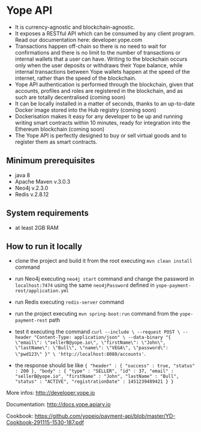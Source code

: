 # Yope API

* It is currency-agnostic and blockchain-agnostic. 
* It exposes a RESTful API which can be consumed by any client program. Read our documentation here: developer.yope.com
* Transactions happen off-chain so there is no need to wait for confirmations and there is no limit to the number of transactions or internal wallets that a user can have. Writing to the blockchain occurs only when the user deposits or withdraws their Yope balance, while internal transactions between Yope wallets happen at the speed of the internet, rather than the speed of the blockchain. 
* Yope API authentication is performed through the blockchain, given that accounts, profiles and roles are registered in the blockchain, and as such are totally decentralised (coming soon)
* It can be locally installed in a matter of seconds, thanks to an up-to-date Docker image stored into the Hub registry (coming soon)
* Dockerisation makes it easy for any developer to be up and running writing smart contracts within 10 minutes, ready for integration into the Ethereum blockchain (coming soon)
* The Yope API is perfectly designed to buy or sell virtual goods and to register them as smart contracts.



## Minimum prerequisites 
* java 8
* Apache Maven v.3.0.3
* Neo4j v.2.3.0
* Redis v.2.8.12

## System requirements
* at least 2GB RAM
 
## How to run it locally
* clone the project and build it from the root executing `mvn clean install` command
* run Neo4j executing `neo4j start` command and change the password in `localhost:7474` using the same `neo4jPassword` defined in `yope-payment-rest/application.yml`
* run Redis executing `redis-server` command
* run the project executing `mvn spring-boot:run` command from the `yope-payment-rest` path
* test it executing the command `curl --include \
     --request POST \
     --header "Content-Type: application/json" \
     --data-binary "{
    \"email\": \"sellerB@yope.io\",
    \"firstName\": \"John\",
    \"lastName\": \"Bull\",
    \"name\": \"VEGA\",
    \"password\": \"pwd123\"
}" \
'http://localhost:8080/accounts'`. 

* the response should be like `{
  "header" : {
    "success" : true,
    "status" : 200
  },
  "body" : {
    "type" : "SELLER",
    "id" : 37,
    "email" : "sellerB@yope.io",
    "firstName" : "John",
    "lastName" : "Bull",
    "status" : "ACTIVE",
    "registrationDate" : 1451239489421
  }
}`
  
More infos: http://developer.yope.io

Documentation: http://docs.yope.apiary.io

Cookbook: https://github.com/yopeio/payment-api/blob/master/YD-Cookbook-291115-1530-187.pdf
